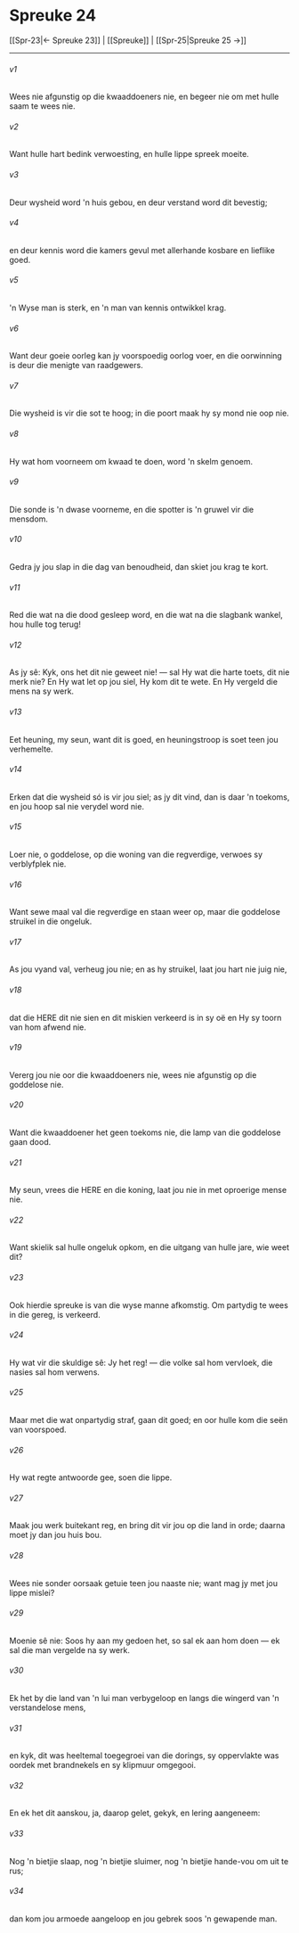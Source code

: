 # Spreuke 24

[[Spr-23|← Spreuke 23]] | [[Spreuke]] | [[Spr-25|Spreuke 25 →]]
***

###### v1
Wees nie afgunstig op die kwaaddoeners nie, en begeer nie om met hulle saam te wees nie. 
###### v2
Want hulle hart bedink verwoesting, en hulle lippe spreek moeite. 
###### v3
Deur wysheid word 'n huis gebou, en deur verstand word dit bevestig; 
###### v4
en deur kennis word die kamers gevul met allerhande kosbare en lieflike goed. 
###### v5
'n Wyse man is sterk, en 'n man van kennis ontwikkel krag. 
###### v6
Want deur goeie oorleg kan jy voorspoedig oorlog voer, en die oorwinning is deur die menigte van raadgewers. 
###### v7
Die wysheid is vir die sot te hoog; in die poort maak hy sy mond nie oop nie. 
###### v8
Hy wat hom voorneem om kwaad te doen, word 'n skelm genoem. 
###### v9
Die sonde is 'n dwase voorneme, en die spotter is 'n gruwel vir die mensdom. 
###### v10
Gedra jy jou slap in die dag van benoudheid, dan skiet jou krag te kort. 
###### v11
Red die wat na die dood gesleep word, en die wat na die slagbank wankel, hou hulle tog terug! 
###### v12
As jy sê: Kyk, ons het dit nie geweet nie! — sal Hy wat die harte toets, dit nie merk nie? En Hy wat let op jou siel, Hy kom dit te wete. En Hy vergeld die mens na sy werk. 
###### v13
Eet heuning, my seun, want dit is goed, en heuningstroop is soet teen jou verhemelte. 
###### v14
Erken dat die wysheid só is vir jou siel; as jy dit vind, dan is daar 'n toekoms, en jou hoop sal nie verydel word nie. 
###### v15
Loer nie, o goddelose, op die woning van die regverdige, verwoes sy verblyfplek nie. 
###### v16
Want sewe maal val die regverdige en staan weer op, maar die goddelose struikel in die ongeluk. 
###### v17
As jou vyand val, verheug jou nie; en as hy struikel, laat jou hart nie juig nie, 
###### v18
dat die HERE dit nie sien en dit miskien verkeerd is in sy oë en Hy sy toorn van hom afwend nie. 
###### v19
Vererg jou nie oor die kwaaddoeners nie, wees nie afgunstig op die goddelose nie. 
###### v20
Want die kwaaddoener het geen toekoms nie, die lamp van die goddelose gaan dood. 
###### v21
My seun, vrees die HERE en die koning, laat jou nie in met oproerige mense nie. 
###### v22
Want skielik sal hulle ongeluk opkom, en die uitgang van hulle jare, wie weet dit? 
###### v23
Ook hierdie spreuke is van die wyse manne afkomstig. Om partydig te wees in die gereg, is verkeerd. 
###### v24
Hy wat vir die skuldige sê: Jy het reg! — die volke sal hom vervloek, die nasies sal hom verwens. 
###### v25
Maar met die wat onpartydig straf, gaan dit goed; en oor hulle kom die seën van voorspoed. 
###### v26
Hy wat regte antwoorde gee, soen die lippe. 
###### v27
Maak jou werk buitekant reg, en bring dit vir jou op die land in orde; daarna moet jy dan jou huis bou. 
###### v28
Wees nie sonder oorsaak getuie teen jou naaste nie; want mag jy met jou lippe mislei? 
###### v29
Moenie sê nie: Soos hy aan my gedoen het, so sal ek aan hom doen — ek sal die man vergelde na sy werk. 
###### v30
Ek het by die land van 'n lui man verbygeloop en langs die wingerd van 'n verstandelose mens, 
###### v31
en kyk, dit was heeltemal toegegroei van die dorings, sy oppervlakte was oordek met brandnekels en sy klipmuur omgegooi. 
###### v32
En ek het dit aanskou, ja, daarop gelet, gekyk, en lering aangeneem: 
###### v33
Nog 'n bietjie slaap, nog 'n bietjie sluimer, nog 'n bietjie hande-vou om uit te rus; 
###### v34
dan kom jou armoede aangeloop en jou gebrek soos 'n gewapende man. 
